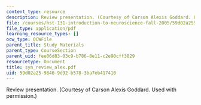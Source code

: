 ```yaml
---
content_type: resource
description: Review presentation. (Courtesy of Carson Alexis Goddard. Used with permission.)
file: /courses/hst-131-introduction-to-neuroscience-fall-2005/59d02a2598469d92b5783ba7eb417410_syn_review_alex.pdf
file_type: application/pdf
learning_resource_types: []
ocw_type: OCWFile
parent_title: Study Materials
parent_type: CourseSection
parent_uid: fee06d83-03c9-b786-8e11-c2e90cff3829
resourcetype: Document
title: syn_review_alex.pdf
uid: 59d02a25-9846-9d92-b578-3ba7eb417410
---
```

Review presentation. (Courtesy of Carson Alexis Goddard. Used with permission.)


